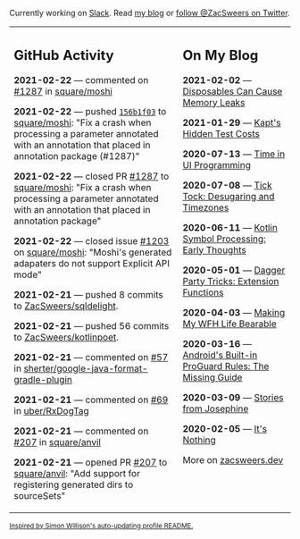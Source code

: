 Currently working on [Slack](https://slack.com/). Read [my blog](https://zacsweers.dev/) or [follow @ZacSweers on Twitter](https://twitter.com/ZacSweers).

<table><tr><td valign="top" width="60%">

## GitHub Activity
<!-- githubActivity starts -->
**2021-02-22** — commented on [#1287](https://github.com/square/moshi/pull/1287#issuecomment-783163135) in [square/moshi](https://api.github.com/repos/square/moshi)

**2021-02-22** — pushed [`156b1f03`](https://github.com/square/moshi/commit/156b1f03656891d87f6b8d3bdd0fff2650fa9b8b) to [square/moshi](https://api.github.com/repos/square/moshi): "Fix a crash when processing a parameter annotated with an annotation that placed in annotation package (#1287)"

**2021-02-22** — closed PR [#1287](https://api.github.com/repos/square/moshi/pulls/1287) to [square/moshi](https://api.github.com/repos/square/moshi): "Fix a crash when processing a parameter annotated with an annotation that placed in annotation package"

**2021-02-22** — closed issue [#1203](https://api.github.com/repos/square/moshi/issues/1203) on [square/moshi](https://api.github.com/repos/square/moshi): "Moshi's generated adapaters do not support Explicit API mode"

**2021-02-21** — pushed 8 commits to [ZacSweers/sqldelight](https://api.github.com/repos/ZacSweers/sqldelight).

**2021-02-21** — pushed 56 commits to [ZacSweers/kotlinpoet](https://api.github.com/repos/ZacSweers/kotlinpoet).

**2021-02-21** — commented on [#57](https://github.com/sherter/google-java-format-gradle-plugin/issues/57#issuecomment-782934645) in [sherter/google-java-format-gradle-plugin](https://api.github.com/repos/sherter/google-java-format-gradle-plugin)

**2021-02-21** — commented on [#69](https://github.com/uber/RxDogTag/issues/69#issuecomment-782832040) in [uber/RxDogTag](https://api.github.com/repos/uber/RxDogTag)

**2021-02-21** — commented on [#207](https://github.com/square/anvil/pull/207#issuecomment-782829874) in [square/anvil](https://api.github.com/repos/square/anvil)

**2021-02-21** — opened PR [#207](https://api.github.com/repos/square/anvil/pulls/207) to [square/anvil](https://api.github.com/repos/square/anvil): "Add support for registering generated dirs to sourceSets"
<!-- githubActivity ends -->
</td><td valign="top" width="40%">

## On My Blog
<!-- blog starts -->
**2021-02-02** — [Disposables Can Cause Memory Leaks](https://www.zacsweers.dev/disposables-can-cause-memory-leaks/)

**2021-01-29** — [Kapt's Hidden Test Costs](https://www.zacsweers.dev/kapts-hidden-test-costs/)

**2020-07-13** — [Time in UI Programming](https://www.zacsweers.dev/time-in-ui/)

**2020-07-08** — [Tick Tock: Desugaring and Timezones](https://www.zacsweers.dev/ticktock-desugaring-timezones/)

**2020-06-11** — [Kotlin Symbol Processing: Early Thoughts](https://www.zacsweers.dev/kotlin-symbol-processor-early-thoughts/)

**2020-05-01** — [Dagger Party Tricks: Extension Functions](https://www.zacsweers.dev/dagger-party-tricks-extension-functions/)

**2020-04-03** — [Making My WFH Life Bearable](https://www.zacsweers.dev/making-wfh-life-bearable/)

**2020-03-16** — [Android's Built-in ProGuard Rules: The Missing Guide](https://www.zacsweers.dev/android-proguard-rules/)

**2020-03-09** — [Stories from Josephine](https://www.zacsweers.dev/stories-from-josephine/)

**2020-02-05** — [It's Nothing](https://www.zacsweers.dev/its-nothing/)
<!-- blog ends -->
More on [zacsweers.dev](https://zacsweers.dev/)
</td></tr></table>

<sub><a href="https://simonwillison.net/2020/Jul/10/self-updating-profile-readme/">Inspired by Simon Willison's auto-updating profile README.</a></sub>